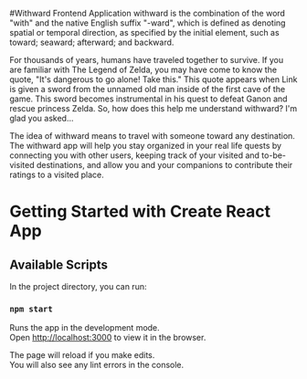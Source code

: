 #Withward Frontend Application
withward is the combination of the word "with" and the native English suffix "-ward", which is defined as denoting spatial or temporal direction, as specified by the initial element, such as toward; seaward; afterward; and backward.

For thousands of years, humans have traveled together to survive. If you are familiar with The Legend of Zelda, you may have come to know the quote, "It's dangerous to go alone! Take this." This quote appears when Link is given a sword from the unnamed old man inside of the first cave of the game. This sword becomes instrumental in his quest to defeat Ganon and rescue princess Zelda. So, how does this help me understand withward? I'm glad you asked...

The idea of withward means to travel with someone toward any destination. The withward app will help you stay organized in your real life quests by connecting you with other users, keeping track of your visited and to-be-visited destinations, and allow you and your companions to contribute their ratings to a visited place.

# Getting Started with Create React App
## Available Scripts

In the project directory, you can run:

### `npm start`

Runs the app in the development mode.\
Open [http://localhost:3000](http://localhost:3000) to view it in the browser.

The page will reload if you make edits.\
You will also see any lint errors in the console.
